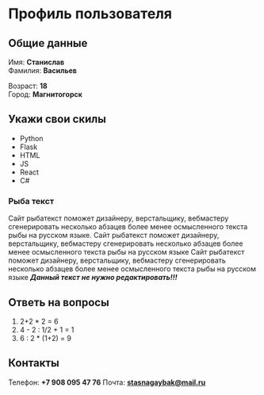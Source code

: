 # Профиль пользователя

## Общие данные

Имя: **Станислав**    
Фамилия: **Васильев**


Возраст: **18**      
Город: **Магнитогорск**       

## Укажи свои скилы

- Python 
- Flask  
- HTML    
- JS    
- React   
- C#  

### Рыба текст
Сайт рыбатекст поможет дизайнеру, верстальщику, вебмастеру сгенерировать несколько абзацев более менее осмысленного текста рыбы на русском языке.
Сайт рыбатекст поможет дизайнеру, верстальщику, вебмастеру сгенерировать несколько абзацев более менее осмысленного текста рыбы на русском языке
Сайт рыбатекст поможет дизайнеру, верстальщику, вебмастеру сгенерировать несколько абзацев более менее осмысленного текста рыбы на русском языке
***Данный текст не нужно редактировать!!!***

## Ответь на вопросы

1. 2+2 * 2 = 6
2. 4 - 2 : 1/2 + 1 = 1
3. 6 : 2 * (1+2) = 9
## Контакты

Телефон: **+7 908 095 47 76**
Почта: **stasnagaybak@mail.ru**


